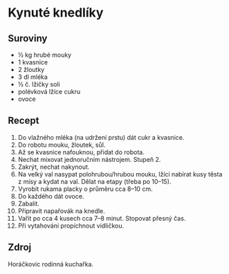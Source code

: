 # Kynuté knedlíky

## Suroviny

 * ½ kg hrubé mouky
 * 1 kvasnice
 * 2 žloutky
 * 3 dl mléka
 * ½ č. lžičky soli
 * polévková lžíce cukru
 * ovoce

## Recept

 1. Do vlažného mléka (na udržení prstu) dát cukr a kvasnice.
 2. Do robotu mouku, žloutek, sůl.
 3. Až se kvasnice nafouknou, přidat do robota.
 4. Nechat mixovat jednoručním nástrojem. Stupeň 2.
 5. Zakrýt, nechat nakynout.
 6. Na velký val nasypat polohrubou/hrubou mouku, lžící nabírat kusy těsta z mísy
    a kydat na val. Dělat na etapy (třeba po 10–15).
 7. Vyrobit rukama placky o průměru cca 8–10 cm.
 8. Do každého dát ovoce.
 9. Zabalit.
 10. Připravit napařovák na knedle.
 11. Vařit po cca 4 kusech cca 7–8 minut. Stopovat přesný čas.
 12. Při vytahování propíchnout vidličkou.

## Zdroj

Horáčkovic rodinná kuchařka.
